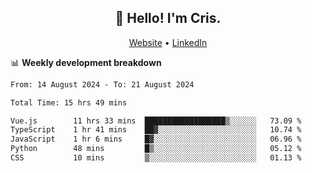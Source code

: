 
<h2 align="center">👋 Hello! I'm Cris.</h2>
<p align="center">
  <a href="https://www.criscunas.dev">Website</a> •
  <a href="https://www.linkedin.com/in/cristophercunas/">LinkedIn</a> 
</p>


📊 **Weekly development breakdown**
<!--START_SECTION:waka-->

```txt
From: 14 August 2024 - To: 21 August 2024

Total Time: 15 hrs 49 mins

Vue.js        11 hrs 33 mins  ██████████████████▒░░░░░░   73.09 %
TypeScript    1 hr 41 mins    ██▓░░░░░░░░░░░░░░░░░░░░░░   10.74 %
JavaScript    1 hr 6 mins     █▓░░░░░░░░░░░░░░░░░░░░░░░   06.96 %
Python        48 mins         █▒░░░░░░░░░░░░░░░░░░░░░░░   05.12 %
CSS           10 mins         ▒░░░░░░░░░░░░░░░░░░░░░░░░   01.13 %
```

<!--END_SECTION:waka-->
